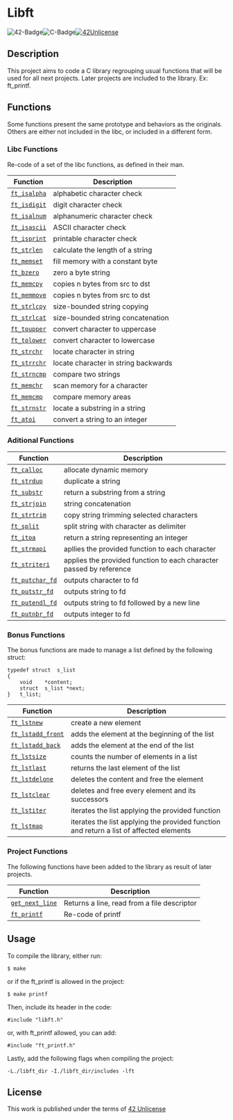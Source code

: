 # Libft

![42-Badge](https://img.shields.io/badge/%C3%89cole-42SP-blue)![C-Badge](https://img.shields.io/badge/Language-C-lightgrey)[![42Unlicense](https://img.shields.io/badge/License-42Unlicense-yellowgreen)](https://github.com/gcamerli/42unlicense)

## Description

This project aims to code a C library regrouping usual functions that will
be used for all next projects. Later projects are included to the library. Ex: ft_printf.


## Functions

Some functions present the same prototype and behaviors as the originals. Others are either not included in the libc, or included in a different form.

### Libc Functions

Re-code of a set of the libc functions, as defined in their man.

| Function |  Description |
|---|---|
|[`ft_isalpha`](/src/ft_isalpha.c)|alphabetic character check|
|[`ft_isdigit`](/src/ft_isdigit.c)|digit character check|
|[`ft_isalnum`](/src/ft_isalnum.c)|alphanumeric character check|
|[`ft_isascii`](/src/ft_isascii.c)|ASCII character check|
|[`ft_isprint`](/src/ft_isprint.c)|printable character check|
|[`ft_strlen`](/src/ft_strlen.c)|calculate the length of a string|
|[`ft_memset`](/src/ft_memset.c)|fill memory with a constant byte|
|[`ft_bzero`](/src/ft_bzero.c)|zero a byte string|
|[`ft_memcpy`](/src/ft_memcpy.c)|copies n bytes from src to dst|
|[`ft_memmove`](/src/ft_memmove.c)|copies n bytes from src to dst|
|[`ft_strlcpy`](/src/ft_strlcpy.c)|size-bounded string copying|
|[`ft_strlcat`](/src/ft_strlcat.c)|size-bounded string concatenation|
|[`ft_toupper`](/src/ft_toupper.c)|convert character to uppercase|
|[`ft_tolower`](/src/ft_tolower.c)|convert character to lowercase|
|[`ft_strchr`](/src/ft_strchr.c)|locate character in string|
|[`ft_strrchr`](/src/ft_strrchr.c)|locate character in string backwards|
|[`ft_strncmp`](/src/ft_strncmp.c)|compare two strings|
|[`ft_memchr`](/src/ft_memchr.c)|scan memory for a character|
|[`ft_memcmp`](/src/ft_memcmp.c)|compare memory areas|
|[`ft_strnstr`](/src/ft_strnstr.c)|locate a substring in a string|
|[`ft_atoi`](/src/ft_atoi.c)|convert a string to an integer|


### Aditional Functions

| Function |  Description |
|---|---|
|[`ft_calloc`](/src/ft_calloc.c)|allocate dynamic memory|
|[`ft_strdup`](/src/ft_strdup.c)|duplicate a string|
|[`ft_substr`](/src/ft_substr.c)|return a substring from a string|
|[`ft_strjoin`](/src/ft_strjoin.c)|string concatenation|
|[`ft_strtrim`](/src/ft_strtrim.c)|copy string trimming selected characters|
|[`ft_split`](/src/ft_split.c)|split string with character as delimiter|
|[`ft_itoa`](/src/ft_itoa.c)|return a string representing an integer|
|[`ft_strmapi`](/src/ft_strmapi.c)|apllies the provided function to each character|
|[`ft_striteri`](/src/ft_striteri.c)|applies the provided function to each character passed by reference|
|[`ft_putchar_fd`](/src/ft_putchar_fd.c)|outputs character to fd|
|[`ft_putstr_fd`](/src/ft_putstr_fd.c)|outputs string to fd|
|[`ft_putendl_fd`](/src/ft_putendl_fd.c)|outputs string to fd followed by a new line|
|[`ft_putnbr_fd`](/src/ft_putnbr_fd.c)|outputs integer to fd|

### Bonus Functions

The bonus functions are made to manage a list defined by the following struct:

```
typedef struct	s_list
{
	void	*content;
	struct	s_list *next;
}	t_list;
```

| Function |  Description |
|---|---|
|[`ft_lstnew`](/src/ft_lstnew.c)|create a new element|
|[`ft_lstadd_front`](/src/ft_lstadd_front.c)|adds the element at the beginning of the list|
|[`ft_lstadd_back`](/src/ft_lstadd_back.c)|adds the element at the end of the list|
|[`ft_lstsize`](/src/ft_lstsize.c)|counts the number of elements in a list|
|[`ft_lstlast`](/src/ft_lstlast.c)|returns the last element of the list|
|[`ft_lstdelone`](/src/ft_lstdelone.c)|deletes the content and free the element|
|[`ft_lstclear`](/src/ft_lstclear.c)|deletes and free every element and its successors|
|[`ft_lstiter`](/src/ft_lstiter.c)|iterates the list applying the provided function|
|[`ft_lstmap`](/src/ft_lstmap.c)|iterates the list applying the provided function and return a list of affected elements|

### Project Functions

The following functions have been added to the library as result of later projects.

| Function |  Description |
|---|---|
|[`get_next_line`](https://github.com/dpiza/get_next_line)|Returns a line, read from a file descriptor|
|[`ft_printf`](https://github.com/dpiza/ft_printf)|Re-code of printf|

## Usage

To compile the library, either run:

```
$ make
```
or if the ft_printf is allowed in the project:
```
$ make printf
```

Then, include its header in the code:
```
#include "libft.h"
```

or, with ft_printf allowed, you can add:
```
#include "ft_printf.h"
```

Lastly, add the following flags when compiling the project:
```
-L./libft_dir -I./libft_dir/includes -lft 
```

## License

This work is published under the terms of [42 Unlicense](https://github.com/gcamerli/42unlicense)
